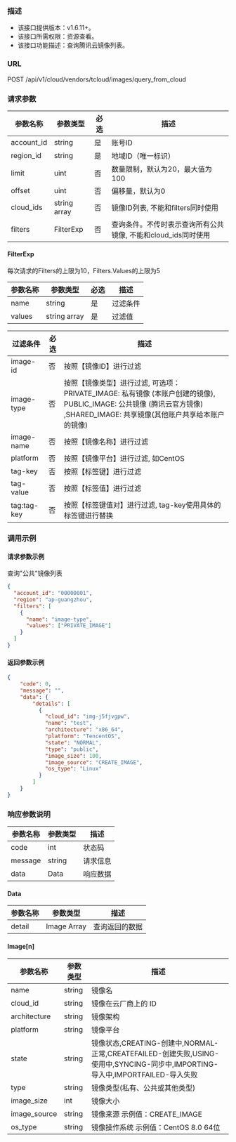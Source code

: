 ### 描述

- 该接口提供版本：v1.6.11+。
- 该接口所需权限：资源查看。
- 该接口功能描述：查询腾讯云镜像列表。

### URL

POST /api/v1/cloud/vendors/tcloud/images/query_from_cloud

### 请求参数
| 参数名称       | 参数类型         | 必选 | 描述                                   |
|------------|--------------|----|--------------------------------------|
| account_id | string       | 是  | 账号ID                                 |
| region_id  | string       | 是  | 地域ID（唯一标识）                           |
| limit      | uint         | 否  | 数量限制，默认为20，最大值为100                   |
| offset     | uint         | 否  | 偏移量，默认为0                             |
| cloud_ids  | string array | 否  | 镜像ID列表, 不能和filters同时使用               |
| filters    | FilterExp    | 否  | 查询条件。不传时表示查询所有公共镜像, 不能和cloud_ids同时使用 |


#### FilterExp

每次请求的Filters的上限为10，Filters.Values的上限为5

| 参数名称   | 参数类型         | 必选 | 描述   |
|--------|--------------|----|------|
| name   | string       | 是  | 过滤条件 |
| values | string array | 是  | 过滤值  |

| 过滤条件        | 必选 | 描述                                                                                                                |
|-------------|----|-------------------------------------------------------------------------------------------------------------------|
| image-id    | 否  | 按照【镜像ID】进行过滤                                                                                                      |
| image-type  | 否  | 按照【镜像类型】进行过滤, 可选项：PRIVATE_IMAGE: 私有镜像 (本账户创建的镜像), PUBLIC_IMAGE: 公共镜像 (腾讯云官方镜像) ,SHARED_IMAGE: 共享镜像(其他账户共享给本账户的镜像) |
| image-name  | 否  | 按照【镜像名称】进行过滤                                                                                                      |
| platform    | 否  | 按照【镜像平台】进行过滤, 如CentOS                                                                                             |
| tag-key     | 否  | 按照【标签键】进行过滤                                                                                                       |
| tag-value   | 否  | 按照【标签值】进行过滤                                                                                                       |
| tag:tag-key | 否  | 按照【标签键值对】进行过滤, tag-key使用具体的标签键进行替换                                                                                |


### 调用示例
#### 请求参数示例
查询"公共"镜像列表
```json
{
  "account_id": "00000001",
  "region": "ap-guangzhou",
  "filters": [
    {
      "name": "image-type",
      "values": ["PRIVATE_IMAGE"]
    }
  ]
}
```
#### 返回参数示例
```json
{
    "code": 0,
    "message": "",
    "data": {
        "details": [
          {
            "cloud_id": "img-j5fjvgpw",
            "name": "test",
            "architecture": "x86_64",
            "platform": "TencentOS",
            "state": "NORMAL",
            "type": "public",
            "image_size": 100,
            "image_source": "CREATE_IMAGE",
            "os_type": "Linux"
          }
        ]
    }
}
```
### 响应参数说明

| 参数名称    | 参数类型   | 描述   |
|---------|--------|------|
| code    | int    | 状态码  |
| message | string | 请求信息 |
| data    | Data   | 响应数据 |

#### Data
| 参数名称   | 参数类型        | 描述      |
|--------|-------------|---------|
| detail | Image Array | 查询返回的数据 |

#### Image[n]

| 参数名称         | 参数类型   | 描述                                                                                                  |
|--------------|--------|-----------------------------------------------------------------------------------------------------|
| name         | string | 镜像名                                                                                                 |
| cloud_id     | string | 镜像在云厂商上的 ID                                                                                         |
| architecture | string | 镜像架构                                                                                                |
| platform     | string | 镜像平台                                                                                                |
| state        | string | 镜像状态,CREATING-创建中,NORMAL-正常,CREATEFAILED-创建失败,USING-使用中,SYNCING-同步中,IMPORTING-导入中,IMPORTFAILED-导入失败 |
| type         | string | 镜像类型(私有、公共或其他类型)                                                                                    |
| image_size   | int    | 镜像大小                                                                                                |
| image_source | string | 镜像来源 示例值：CREATE_IMAGE                                                                               |
| os_type      | string | 镜像操作系统 示例值：CentOS 8.0 64位                                                                           |
